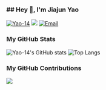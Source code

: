 ### ## Hey 👋, I'm Jiajun Yao

<!--
**Yao-14/Yao-14** is a ✨ _special_ ✨ repository because its `README.md` (this file) appears on your GitHub profile.

Here are some ideas to get you started:

- 🔭 I’m currently working on ...
- 🌱 I’m currently learning ...
- 👯 I’m looking to collaborate on ...
- 🤔 I’m looking for help with ...
- 💬 Ask me about ...
- 📫 How to reach me: ...
- 😄 Pronouns: ...
- ⚡ Fun fact: ...
-->
<a href="https://github.com/Yao-14"><img src="https://komarev.com/ghpvc/?username=Yao-14" alt="Yao-14" /></a>
<a href="https://github.com/Yao-14?tab=followers"><img src="https://img.shields.io/github/followers/Yao-14"></a>
<a href="mailto:yjj_zj@163.com"><img src="https://img.shields.io/badge/Email-yjj_zj@163.com-blue" alt="Email" /></a>

### My GitHub Stats

![Yao-14's GitHub stats](https://github-readme-stats.vercel.app/api?username=Yao-14&count_private=true&hide=prs&theme=onedark&show_icons=true)
![Top Langs](https://github-readme-stats.vercel.app/api/top-langs/?username=Yao-14)

### My GitHub Contributions

![](https://raw.githubusercontent.com/Yao-14/Yao-14/main/assets/github-contribution-grid-snake.svg)


